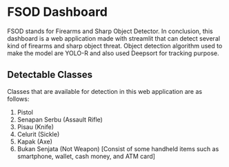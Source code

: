 # FSOD Dashboard
FSOD stands for Firearms and Sharp Object Detector.  In conclusion, this dashboard is a web application made with streamlit that can detect several kind of firearms and sharp object threat.  Object detection algorithm used to make the  model are YOLO-R and also used Deepsort for tracking purpose.

## Detectable Classes
Classes that are available for detection in this web application are as follows:
1. Pistol
2. Senapan Serbu (Assault Rifle)
3. Pisau (Knife)
4. Celurit (Sickle)
5. Kapak (Axe)
6. Bukan Senjata (Not Weapon) [Consist of some handheld items such as smartphone, wallet, cash money, and ATM card]

